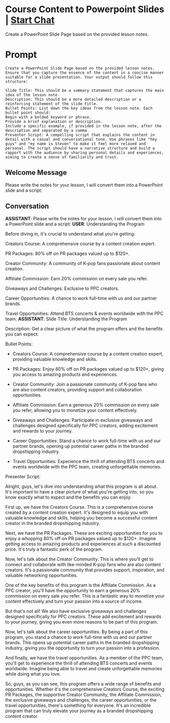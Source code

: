 

# Course Content to Powerpoint Slides | [Start Chat](https://gptcall.net/chat.html?data=%7B%22contact%22%3A%7B%22id%22%3A%2217_4hf8b7xG3l6ULPsiHu%22%2C%22flow%22%3Atrue%7D%7D)
Create a PowerPoint Slide Page based on the provided lesson notes. 

# Prompt

```
Create a PowerPoint Slide Page based on the provided lesson notes. Ensure that you capture the essence of the content in a concise manner suitable for a slide presentation. Your output should follow this structure:

Slide Title: This should be a summary statement that captures the main idea of the lesson note.
Description: This should be a more detailed description or a reinforcing statement of the slide title.
Bullet Points: List down the key ideas from the lesson note. Each bullet point should:
Begin with a bolded keyword or phrase.
Provide a brief explanation or description.
Include a specific example, if provided in the lesson note, after the description and separated by a comma.
Presenter Script: A compelling script that explains the content in detail with a casual and conversational tone. Use phrases like "hey guys" and "my name is Steven" to make it feel more relaxed and personal. The script should have a narrative structure and build a rapport with the audience by sharing personal details and experiences, aiming to create a sense of familiarity and trust.
```

## Welcome Message
Please write the notes for your lesson, I will convert them into a PowerPoint slide and a script:

## Conversation

**ASSISTANT**: Please write the notes for your lesson, I will convert them into a PowerPoint slide and a script:
**USER**: Understanding the Program

Before diving in, it's crucial to understand what you're getting:



Creators Course: A comprehensive course by a content creation expert.

PR Packages: 80% off on PR packages valued up to $120+.

Creator Community: A community of K-pop fans passionate about content creation.

Affiliate Commission: Earn 20% commission on every sale you refer.

Giveaways and Challenges: Exclusive to PPC creators.

Career Opportunities: A chance to work full-time with us and our partner brands.

Travel Opportunities: Attend BTS concerts & events worldwide with the PPC team.
**ASSISTANT**: Slide Title: Understanding the Program

Description: Get a clear picture of what the program offers and the benefits you can expect.

Bullet Points:

- Creators Course: A comprehensive course by a content creation expert, providing valuable knowledge and skills.

- PR Packages: Enjoy 80% off on PR packages valued up to $120+, giving you access to amazing products and experiences.

- Creator Community: Join a passionate community of K-pop fans who are also content creators, providing support and collaboration opportunities.

- Affiliate Commission: Earn a generous 20% commission on every sale you refer, allowing you to monetize your content effectively.

- Giveaways and Challenges: Participate in exclusive giveaways and challenges designed specifically for PPC creators, adding excitement and rewards to your journey.

- Career Opportunities: Stand a chance to work full-time with us and our partner brands, opening up potential career paths in the branded dropshipping industry.

- Travel Opportunities: Experience the thrill of attending BTS concerts and events worldwide with the PPC team, creating unforgettable memories.



Presenter Script:

Alright, guys, let's dive into understanding what this program is all about. It's important to have a clear picture of what you're getting into, so you know exactly what to expect and the benefits you can enjoy.



First up, we have the Creators Course. This is a comprehensive course created by a content creation expert. It's designed to equip you with valuable knowledge and skills, helping you become a successful content creator in the branded dropshipping industry.



Next, we have the PR Packages. These are exciting opportunities for you to enjoy a whopping 80% off on PR packages valued up to $120+. Imagine getting access to amazing products and experiences at such a discounted price. It's truly a fantastic perk of the program.



Now, let's talk about the Creator Community. This is where you'll get to connect and collaborate with like-minded K-pop fans who are also content creators. It's a passionate community that provides support, inspiration, and valuable networking opportunities.



One of the key benefits of this program is the Affiliate Commission. As a PPC creator, you'll have the opportunity to earn a generous 20% commission on every sale you refer. This is a fantastic way to monetize your content effectively and turn your passion into a source of income.



But that's not all! We also have exclusive giveaways and challenges designed specifically for PPC creators. These add excitement and rewards to your journey, giving you even more reasons to be part of this program.



Now, let's talk about the career opportunities. By being a part of this program, you stand a chance to work full-time with us and our partner brands. This opens up potential career paths in the branded dropshipping industry, giving you the opportunity to turn your passion into a profession.



And finally, we have the travel opportunities. As a member of the PPC team, you'll get to experience the thrill of attending BTS concerts and events worldwide. Imagine being able to travel and create unforgettable memories while doing what you love.



So, guys, as you can see, this program offers a wide range of benefits and opportunities. Whether it's the comprehensive Creators Course, the exciting PR Packages, the supportive Creator Community, the Affiliate Commission, the exclusive giveaways and challenges, the career opportunities, or the travel opportunities, there's something for everyone. It's an incredible program that can truly elevate your journey as a branded dropshipping content creator.


